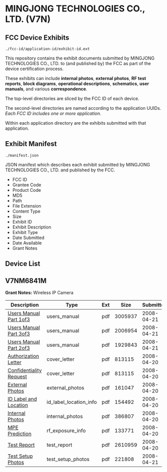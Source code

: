 # MINGJONG TECHNOLOGIES CO., LTD. (V7N)
## FCC Device Exhibits

```
./fcc-id/application-id/exhibit-id.ext
```

This repository contains the exhibit documents submitted by MINGJONG TECHNOLOGIES CO., LTD. to (and published by) the FCC as part of the device certification process.

These exhibits can include **internal photos**, **external photos**, **RF test reports**, **block diagrams**, **operational descriptions**, **schematics**, **user manuals**, and various **correspondence**.

The top-level directories are sliced by the FCC ID of each device.

The second-level directories are named according to the application UUIDs. *Each FCC ID includes one or more application.*

Within each application directory are the exhibits submitted with that application. 

## Exhibit Manifest

```
./manifest.json
```

JSON manifest which describes each exhibit submitted by MINGJONG TECHNOLOGIES CO., LTD. and published by the FCC.

- FCC ID
- Grantee Code
- Product Code
- MD5
- Path
- File Extension
- Content Type
- Size
- Exhibit ID
- Exhibit Description
- Exhibit Type
- Date Submitted
- Date Available
- Grant Notes

## Device List
## V7NM6841M
**Grant Notes:** Wireless IP Camera

| Description | Type | Ext | Size | Submitted | Available |
| ----------- | ---- | --- | ---- | --------- | --------- |
| [Users Manual Part 1of3](V7NM6841M/471f65c8c7db9d3d66a6aff444c55196/930680.pdf) | users_manual | pdf | 3005937 | 2008-04-21 | 2008-04-21 |
| [Users Manual Part 3of3](V7NM6841M/471f65c8c7db9d3d66a6aff444c55196/930681.pdf) | users_manual | pdf | 2006954 | 2008-04-21 | 2008-04-21 |
| [Users Manual Part 2of3](V7NM6841M/471f65c8c7db9d3d66a6aff444c55196/930492.pdf) | users_manual | pdf | 1929843 | 2008-04-21 | 2008-04-21 |
| [Authorization Letter](V7NM6841M/471f65c8c7db9d3d66a6aff444c55196/930413.pdf) | cover_letter | pdf | 813115 | 2008-04-20 | 2008-04-21 |
| [Confidentiality Request](V7NM6841M/471f65c8c7db9d3d66a6aff444c55196/930416.pdf) | cover_letter | pdf | 813115 | 2008-04-20 | 2008-04-21 |
| [External Photos](V7NM6841M/471f65c8c7db9d3d66a6aff444c55196/930417.pdf) | external_photos | pdf | 161047 | 2008-04-20 | 2008-04-21 |
| [ID Label and Location](V7NM6841M/471f65c8c7db9d3d66a6aff444c55196/930446.pdf) | id_label_location_info | pdf | 154492 | 2008-04-20 | 2008-04-21 |
| [Internal Photos](V7NM6841M/471f65c8c7db9d3d66a6aff444c55196/930450.pdf) | internal_photos | pdf | 386807 | 2008-04-20 | 2008-04-21 |
| [MPE Prediction](V7NM6841M/471f65c8c7db9d3d66a6aff444c55196/930481.pdf) | rf_exposure_info | pdf | 133771 | 2008-04-20 | 2008-04-21 |
| [Test Report](V7NM6841M/471f65c8c7db9d3d66a6aff444c55196/930482.pdf) | test_report | pdf | 2610959 | 2008-04-20 | 2008-04-21 |
| [Test Setup Photos](V7NM6841M/471f65c8c7db9d3d66a6aff444c55196/930679.pdf) | test_setup_photos | pdf | 221808 | 2008-04-21 | None |
